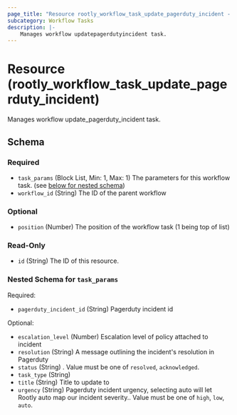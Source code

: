 ```yaml
---
page_title: "Resource rootly_workflow_task_update_pagerduty_incident - terraform-provider-rootly"
subcategory: Workflow Tasks
description: |-
    Manages workflow updatepagerdutyincident task.
---
```


# Resource (rootly_workflow_task_update_pagerduty_incident)

Manages workflow update_pagerduty_incident task.

<!-- schema generated by tfplugindocs -->
## Schema

### Required

- `task_params` (Block List, Min: 1, Max: 1) The parameters for this workflow task. (see [below for nested schema](#nestedblock--task_params))
- `workflow_id` (String) The ID of the parent workflow

### Optional

- `position` (Number) The position of the workflow task (1 being top of list)

### Read-Only

- `id` (String) The ID of this resource.

<a id="nestedblock--task_params"></a>
### Nested Schema for `task_params`

Required:

- `pagerduty_incident_id` (String) Pagerduty incident id

Optional:

- `escalation_level` (Number) Escalation level of policy attached to incident
- `resolution` (String) A message outlining the incident's resolution in Pagerduty
- `status` (String) . Value must be one of `resolved`, `acknowledged`.
- `task_type` (String)
- `title` (String) Title to update to
- `urgency` (String) Pagerduty incident urgency, selecting auto will let Rootly auto map our incident severity.. Value must be one of `high`, `low`, `auto`.
